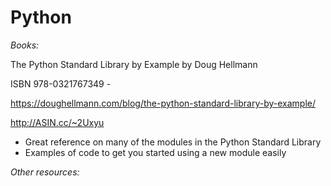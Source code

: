 Python
======

*Books:*

The Python Standard Library by Example  by Doug Hellmann

ISBN 978-0321767349 -

https://doughellmann.com/blog/the-python-standard-library-by-example/

http://ASIN.cc/~2Uxyu
  - Great reference on many of the modules in the Python Standard Library
  - Examples of code to get you started using a new module easily

*Other resources:*